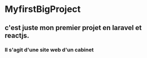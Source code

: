 # MyfirstBigProject
## c'est juste mon premier projet en laravel et reactjs.
### Il s'agit d'une site web d'un cabinet 
